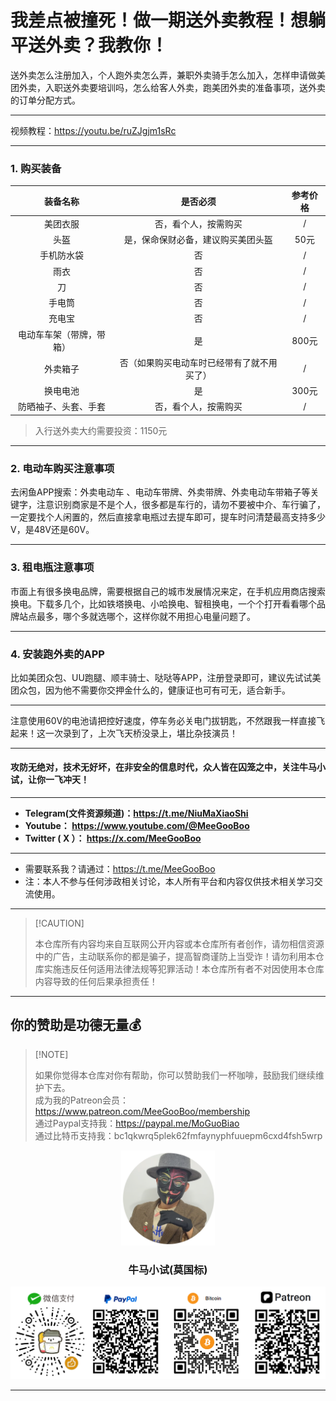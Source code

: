 # 我差点被撞死！做一期送外卖教程！想躺平送外卖？我教你！
送外卖怎么注册加入，个人跑外卖怎么弄，兼职外卖骑手怎么加入，怎样申请做美团外卖，入职送外卖要培训吗，怎么给客人外卖，跑美团外卖的准备事项，送外卖的订单分配方式。
****

视频教程：https://youtu.be/ruZJgjm1sRc

****

### 1. 购买装备

|         装备名称         |                  是否必须                  | 参考价格 |
| :----------------------: | :----------------------------------------: | :------: |
|         美团衣服         |            否，看个人，按需购买            |    /     |
|           头盔           |     是，保命保财必备，建议购买美团头盔     |   50元   |
|        手机防水袋        |                     否                     |    /     |
|           雨衣           |                     否                     |    /     |
|            刀            |                     否                     |    /     |
|          手电筒          |                     否                     |    /     |
|          充电宝          |                     否                     |    /     |
| 电动车车架（带牌，带箱） |                     是                     |  800元   |
|         外卖箱子         | 否（如果购买电动车时已经带有了就不用买了） |    /     |
|         换电电池         |                     是                     |  300元   |
|   防晒袖子、头套、手套   |            否，看个人，按需购买            |    /     |

> 入行送外卖大约需要投资：1150元

****

### 2. 电动车购买注意事项

去闲鱼APP搜索：外卖电动车 、电动车带牌、外卖带牌、外卖电动车带箱子等关键字，注意识别商家是不是个人，很多都是车行的，请勿不要被中介、车行骗了，一定要找个人闲置的，然后直接拿电瓶过去提车即可，提车时问清楚最高支持多少V，是48V还是60V。

****

### 3. 租电瓶注意事项

市面上有很多换电品牌，需要根据自己的城市发展情况来定，在手机应用商店搜索 换电。下载多几个，比如铁塔换电、小哈换电、智租换电，一个个打开看看哪个品牌站点最多，哪个多就选哪个，这样你就不用担心电量问题了。

****

### 4. 安装跑外卖的APP

比如美团众包、UU跑腿、顺丰骑士、哒哒等APP，注册登录即可，建议先试试美团众包，因为他不需要你交押金什么的，健康证也可有可无，适合新手。

****

注意使用60V的电池请把控好速度，停车务必关电门拔钥匙，不然跟我一样直接飞起来！这一次录到了，上次飞天桥没录上，堪比杂技演员！

****

#### 攻防无绝对，技术无好坏，在非安全的信息时代，众人皆在囚笼之中，关注牛马小试，让你一飞冲天！

****

- **Telegram(文件资源频道)：https://t.me/NiuMaXiaoShi**
- **Youtube：  https://www.youtube.com/@MeeGooBoo**
- **Twitter ( X ）：  https://x.com/MeeGooBoo**

****

- 需要联系我？请通过：https://t.me/MeeGooBoo
- 注：本人不参与任何涉政相关讨论，本人所有平台和内容仅供技术相关学习交流使用。

****

>  [!CAUTION]
>
> 本仓库所有内容均来自互联网公开内容或本仓库所有者创作，请勿相信资源中的广告，主动联系你的都是骗子，提高智商谨防上当受诈！请勿利用本仓库实施违反任何适用法律法规等犯罪活动！本仓库所有者不对因使用本仓库内容导致的任何后果承担责任！

****

## 你的赞助是功德无量💰

>  [!NOTE]
>
> 如果你觉得本仓库对你有帮助，你可以赞助我们一杯咖啡，鼓励我们继续维护下去。<br>
> 成为我的Patreon会员：https://www.patreon.com/MeeGooBoo/membership<br>
> 通过Paypal支持我：https://paypal.me/MoGuoBiao<br>
> 通过比特币支持我：bc1qkwrq5plek62fmfaynyphfuuepm6cxd4fsh5wrp



<p align="center" >
    <img src="https://raw.githubusercontent.com/MeeGooBoo/2025/refs/heads/main/static/imgs/logo.png" width="150">
    <h3 align="center">牛马小试(莫国标)</h3>
    <p align="center">
        <img src="https://raw.githubusercontent.com/MeeGooBoo/2025/refs/heads/main/static/imgs/pays.png">
    </p>
</p>


****

